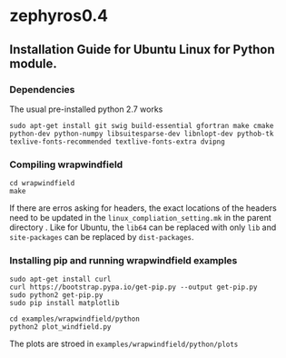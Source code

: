 # zephyros0.4

## Installation Guide for Ubuntu Linux for Python module. 

### Dependencies

The usual pre-installed python 2.7 works

	sudo apt-get install git swig build-essential gfortran make cmake python-dev python-numpy libsuitesparse-dev libnlopt-dev pythob-tk texlive-fonts-recommended textlive-fonts-extra dvipng 

### Compiling wrapwindfield

	cd wrapwindfield
	make

If there are erros asking for headers, the exact locations of the headers need to be updated in the `linux_compliation_setting.mk` in the parent directory . Like for Ubuntu, the `lib64` can be replaced with only `lib` and `site-packages` can be replaced by `dist-packages`. 

### Installing pip and running wrapwindfield examples

	sudo apt-get install curl
	curl https://bootstrap.pypa.io/get-pip.py --output get-pip.py
	sudo python2 get-pip.py
	sudo pip install matplotlib

	cd examples/wrapwindfield/python
	python2 plot_windfield.py

The plots are stroed in `examples/wrapwindfield/python/plots`



